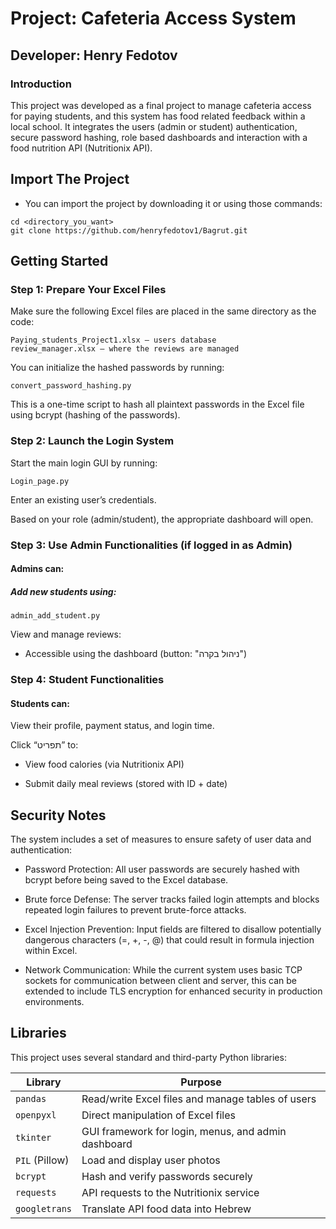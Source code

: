 # Project: Cafeteria Access System

## Developer: Henry Fedotov

### Introduction

This project was developed as a final project to manage cafeteria access for paying students, and this system has food related feedback within a local school. It integrates the users (admin or student) authentication, secure password hashing, role based dashboards and interaction with a food nutrition API (Nutritionix API). 

## Import The Project

- You can import the project by downloading it or using those commands:
```
cd <directory_you_want>
git clone https://github.com/henryfedotov1/Bagrut.git
```

## Getting Started

### Step 1: Prepare Your Excel Files

Make sure the following Excel files are placed in the same directory as the code:

```
Paying_students_Project1.xlsx — users database
review_manager.xlsx — where the reviews are managed
```

You can initialize the hashed passwords by running:
```
convert_password_hashing.py
```
This is a one-time script to hash all plaintext passwords in the Excel file using bcrypt (hashing of the passwords).

### Step 2: Launch the Login System

Start the main login GUI by running:
```
Login_page.py
```
Enter an existing user’s credentials.

Based on your role (admin/student), the appropriate dashboard will open.

### Step 3: Use Admin Functionalities (if logged in as Admin)

#### Admins can:

##### Add new students using:
```
admin_add_student.py
```
View and manage reviews:
- Accessible using the dashboard (button: "ניהול בקרה")

### Step 4: Student Functionalities

#### Students can:

View their profile, payment status, and login time.

Click “תפריט” to:

- View food calories (via Nutritionix API)

- Submit daily meal reviews (stored with ID + date)

## Security Notes

The system includes a set of measures to ensure safety of user data and authentication:

- Password Protection: All user passwords are securely hashed with bcrypt before being saved to the Excel database.

- Brute force Defense: The server tracks failed login attempts and blocks repeated login failures to prevent brute-force attacks.

- Excel Injection Prevention: Input fields are filtered to disallow potentially dangerous characters (=, +, -, @) that could result in formula injection within Excel.

- Network Communication: While the current system uses basic TCP sockets for communication between client and server, this can be extended to include TLS encryption for enhanced security in production environments.

## Libraries

This project uses several standard and third-party Python libraries:

| Library        | Purpose                                                 |
|----------------|---------------------------------------------------------|
| `pandas`       | Read/write Excel files and manage tables of users       |
| `openpyxl`     | Direct manipulation of Excel files                      |
| `tkinter`      | GUI framework for login, menus, and admin dashboard     |
| `PIL` (Pillow) | Load and display user photos                            |
| `bcrypt`       | Hash and verify passwords securely                      |
| `requests`     | API requests to the Nutritionix service                 |
| `googletrans`  | Translate API food data into Hebrew                     |
